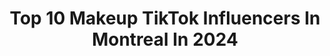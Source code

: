 ---
title: Top 10 Makeup TikTok Influencers In Montreal In 2024
description: >-
  Find top makeup TikTok influencers in Montreal in 2024. Most popular hashtags: #makeup #fyp #montreal #foryou.
platform: TikTok
hits: 25
text_top: Analyze the top-rated TikTok accounts on inBeat.
text_bottom: Our database aggregates 25 TikTok influencers like this in Montreal, Canada for you to work with.
profiles:
  - username: "sarina.srj"
    fullname: >-
      Sarina Sroujian
    bio: >-
      MTL🦋 BLM PRAY FOR ARMENIA❤️🇦🇲 Business inquiries: hausofsar.influencer@gmail
    location: "Canada"
    followers: 25800
    engagement: 1217
    commentsToLikes: 0.036417
    id: ck9dx9akjsciz0j7814mrflao
    verified: false
    hashtags: "#fyp, #tiktok, #makeup, #mua"
  - username: "annekrystelgoyerofficial"
    fullname: >-
      Anne Krystel
    bio: >-
      Créatrice de parfums haut de gamme, modèle et actrice.
    location: "Canada"
    followers: 14600
    engagement: 239
    commentsToLikes: 0.033204
    id: ck8qe3pseqveb0j7863m12jn0
    verified: false
    hashtags: "#parfum, #funny, #makeup, #perfume"
  - username: "nicsa16"
    fullname: >-
      ON HIATUS
    bio: >-
      moved to @junkyardstrash
    location: "Canada"
    followers: 10600
    engagement: 1834
    commentsToLikes: 0.010673
    id: ckbqnrnzi8klj0j233z30cdkj
    verified: false
    hashtags: "#yumekojabamicosplay, #ddlccosplay, #costest, #anime"
  - username: "zabelleeee"
    fullname: >-
      Isabelle
    bio: >-
      Isabelle 💛 22 📍singapore/montreal
    location: "Canada"
    followers: 26900
    engagement: 1970
    commentsToLikes: 0.029027
    id: ckbl63sho3s8w0j23887with5
    verified: false
    hashtags: "#fyp, #duet, #halloween, #montreal"
  - username: "andalinaa"
    fullname: >-
      anda ✌︎('ω')✌︎
    bio: >-
      🐇Anda🐇 she/her | bi | 20 | montreal 💗instagram: @andalina._
    location: "Canada"
    followers: 43900
    engagement: 2438
    commentsToLikes: 0.024306
    id: ck9euze0bfwru0j78oxncl1z1
    verified: false
    hashtags: "#pastel, #shirololita, #yamikawaii, #himelolita"
  - username: "hunnyhigh"
    fullname: >-
      Hunny
    bio: >-
      model/artist based in mtl !! Managed by Folio Montreal - insta: @emxtive 🪐
    location: "Canada"
    followers: 8738
    engagement: 1205
    commentsToLikes: 0.041706
    id: ck806vqz3me7r0j78bxtikj1s
    verified: false
    hashtags: "#greenscreenvideo, #kitten, #model, #blackcat"
  - username: "audreyy_dx"
    fullname: >-
      Audrey-Ann
    bio: >-
      20 | Montréal 🇨🇦 | Un peu oué. Elle/she 😙✌🏻
    location: "Canada"
    followers: 8121
    engagement: 1238
    commentsToLikes: 0.021944
    id: ck80opy9lj59a0j7832bw0h1d
    verified: false
    hashtags: "#foryou, #canada, #stayingactive, #quebec"
  - username: "bourgeoisehoma"
    fullname: >-
      Alexandra Piette
    bio: >-
      Alexandra⚡️ J’aime faire des petites blagues Montréal 📍 IG:@bourgeoiseho
    location: "Canada"
    followers: 7320
    engagement: 658
    commentsToLikes: 0.017498
    id: ckamqmmcvi0000i78p0iv8alj
    verified: false
    hashtags: "#foryoupage, #montreal, #fun, #joke"
  - username: "shaunaeyoung"
    fullname: >-
      Shauna E(rin) Young
    bio: >-
      🦋🖤✨ Fashion • Makeup Beauty Biz Owner —- MTL 🇨🇦
    location: "Canada"
    followers: 4716
    engagement: 557
    commentsToLikes: 0.033233
    id: ckbw54d8axwmr0j23nxfyl7vn
    verified: false
    hashtags: "#makeuptransformation, #irishdance, #makeuplook, #makeuptutorial"
  - username: "jessika.denommee"
    fullname: >-
      Jessika.denommee
    bio: >-
      Instagram : @jessika.denommee Owner of popunderwear.ca 🇨🇦 Montreal
    location: "Canada"
    followers: 30700
    engagement: 531
    commentsToLikes: 0.007184
    id: ckbfdf5rq6pei0j2392cy7u4s
    verified: false
    hashtags: "#fyp, #tiktok, #viral, #foryou"
---